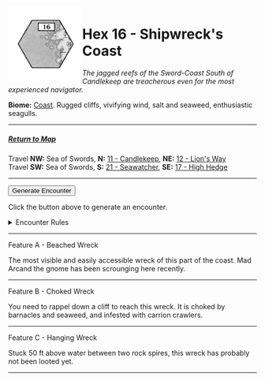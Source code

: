 
<img align="left" width=150px src="/images/Hexes/hex16.png">
<h1>Hex 16 - Shipwreck's Coast</h1>

*The jagged reefs of the Sword-Coast South of Candlekeep are treacherous even for the most experienced navigator.*

**Biome:** <u>Coast</u>. Rugged cliffs, vivifying wind, salt and seaweed, enthusiastic seagulls.

---

##### [Return to Map](https://saltygoo.github.io/2024/12/31/BGHex/)
Travel **NW:** Sea of Swords, **N:** [11 - Candlekeep](/pages/BaldurHex/11-Candlekeep), **NE:** [12 - Lion's Way](/pages/BaldurHex/12-LionsWay)<br>
Travel **SW:** Sea of Swords, **S:** [21 - Seawatcher](/pages/BaldurHex/21-Seawatcher), **SE:** [17 - High Hedge](/pages/BaldurHex/17-HighHedge)

 ---
 
<button id="generateText" >Generate Encounter</button> <br>

<span class="grey" id="result" style="height: 75px;"> Click the button above to generate an encounter. </span>

<details markdown="1">
<summary>Encounter Rules</summary>
Generate an encounter the first time the party goes to one of this hex's features and every 12 hours. Encounters can happen on the way to the location or at the destination. If an encounter would happen while the party rests, good survival skills while setting up camp make the encounter happen after the full rest is completed. Search the [Baldur's Gate Wiki](https://baldursgate.fandom.com/wiki/Baldur%27s_Gate_Wiki) for information on named NPC. Do not hesitate to replace any named NPC by one the players have already met from time to time! It makes for a better story.
</details>

 ---

<span class="blacktitle"> Feature A - Beached Wreck</span>

The most visible and easily accessible wreck of this part of the coast. Mad Arcand the gnome has been scrounging here recently.

---

<span class="blacktitle"> Feature B - Choked Wreck</span>

You need to rappel down a cliff to reach this wreck. It is choked by barnacles and seaweed, and infested with carrion crawlers.

---

<span class="blacktitle"> Feature C - Hanging Wreck</span>

Stuck 50 ft above water between two rock spires, this wreck has probably not been looted yet.

---

<script>
    const climate1 = "Coast";
    const climate2 = "Coast";
</script>
<script src="/scripts/BGencounter.js"></script>
